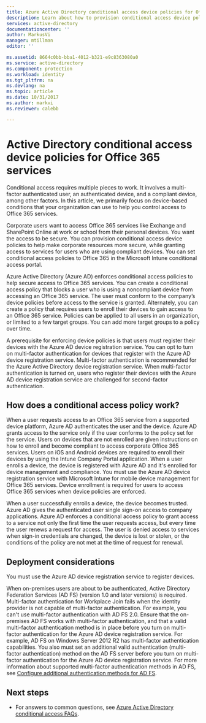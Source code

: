 ```yaml
---
title: Azure Active Directory conditional access device policies for Office 365 services | Microsoft Docs
description: Learn about how to provision conditional access device policies to help make corporate resources more secure, while maintaining user compliance and access to services.
services: active-directory
documentationcenter: ''
author: MarkusVi
manager: mtillman
editor: ''

ms.assetid: 8664c0bb-bba1-4012-b321-e9c8363080a0
ms.service: active-directory
ms.component: protection
ms.workload: identity
ms.tgt_pltfrm: na
ms.devlang: na
ms.topic: article
ms.date: 10/31/2017
ms.author: markvi
ms.reviewer: calebb

---
```

# Active Directory conditional access device policies for Office 365 services

Conditional access requires multiple pieces to work. It involves a multi-factor authenticated user, an authenticated device, and a compliant device, among other factors. In this article, we primarily focus on device-based conditions that your organization can use to help you control access to Office 365 services. 

Corporate users want to access Office 365 services like Exchange and SharePoint Online at work or school from their personal devices. You want the access to be secure. You can provision conditional access device policies to help make corporate resources more secure, while granting access to services for users who are using compliant devices. You can set conditional access policies to Office 365 in the Microsoft Intune conditional access portal.

Azure Active Directory (Azure AD) enforces conditional access policies to help secure access to Office 365 services. You can create a conditional access policy that blocks a user who is using a noncompliant device from accessing an Office 365 service. The user must conform to the company’s device policies before access to the service is granted. Alternately, you can create a policy that requires users to enroll their devices to gain access to an Office 365 service. Policies can be applied to all users in an organization, or limited to a few target groups. You can add more target groups to a policy over time.

A prerequisite for enforcing device policies is that users must register their devices with the Azure AD device registration service. You can opt to turn on multi-factor authentication for devices that register with the Azure AD device registration service. Multi-factor authentication is recommended for the Azure Active Directory device registration service. When multi-factor authentication is turned on, users who register their devices with the Azure AD device registration service are challenged for second-factor authentication.

## How does a conditional access policy work?

When a user requests access to an Office 365 service from a supported device platform, Azure AD authenticates the user and the device. Azure AD grants access to the service only if the user conforms to the policy set for the service. Users on devices that are not enrolled are given instructions on how to enroll and become compliant to access corporate Office 365 services. Users on iOS and Android devices are required to enroll their devices by using the Intune Company Portal application. When a user enrolls a device, the device is registered with Azure AD and it's enrolled for device management and compliance. You must use the Azure AD device registration service with Microsoft Intune for mobile device management for Office 365 services. Device enrollment is required for users to access Office 365 services when device policies are enforced.

When a user successfully enrolls a device, the device becomes trusted. Azure AD gives the authenticated user single sign-on access to company applications. Azure AD enforces a conditional access policy to grant access to a service not only the first time the user requests access, but every time the user renews a request for access. The user is denied access to services when sign-in credentials are changed, the device is lost or stolen, or the conditions of the policy are not met at the time of request for renewal.

## Deployment considerations

You must use the Azure AD device registration service to register devices.

When on-premises users are about to be authenticated, Active Directory Federation Services (AD FS) (version 1.0 and later versions) is required. Multi-factor authentication for Workplace Join fails when the identity provider is not capable of multi-factor authentication. For example, you can't use multi-factor authentication with AD FS 2.0. Ensure that the on-premises AD FS works with multi-factor authentication, and that a valid multi-factor authentication method is in place before you turn on multi-factor authentication for the Azure AD device registration service. For example, AD FS on Windows Server 2012 R2 has multi-factor authentication capabilities. You also must set an additional valid authentication (multi-factor authentication) method on the AD FS server before you turn on multi-factor authentication for the Azure AD device registration service. For more information about supported multi-factor authentication methods in AD FS, see [Configure additional authentication methods for AD FS](/windows-server/identity/ad-fs/operations/configure-additional-authentication-methods-for-ad-fs).

## Next steps

*   For answers to common questions, see [Azure Active Directory conditional access FAQs](active-directory-conditional-faqs.md).
